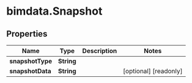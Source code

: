 # bimdata.Snapshot

## Properties

Name | Type | Description | Notes
------------ | ------------- | ------------- | -------------
**snapshotType** | **String** |  | 
**snapshotData** | **String** |  | [optional] [readonly] 


